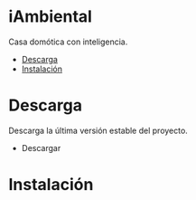 iAmbiental
==========

Casa domótica con inteligencia.
  - [Descarga](https://github.com/RaulMoyaReyes/iAmbiental#descarga)
  - [Instalación](https://github.com/RaulMoyaReyes/iAmbiental#instalacion)

Descarga
========

Descarga la última versión estable del proyecto.
 - Descargar

Instalación
===========
